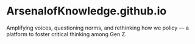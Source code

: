 # ArsenalofKnowledge.github.io
Amplifying voices, questioning norms, and rethinking how we policy — a platform to foster critical thinking among Gen Z.
